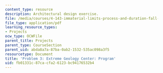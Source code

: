 ```yaml
---
content_type: resource
description: Architectural design exercise.
file: /media/courses/4-143-immaterial-limits-process-and-duration-fall-2002/fb01331c87cacfa26123bc94176532b4_project3.pdf
file_type: application/pdf
learning_resource_types:
- Projects
ocw_type: OCWFile
parent_title: Projects
parent_type: CourseSection
parent_uid: abda8a7a-87ba-0ab2-1532-535ac098a3f5
resourcetype: Document
title: 'Problem 3: Extreme Geology Center: Program'
uid: fb01331c-87ca-cfa2-6123-bc94176532b4
---
```

